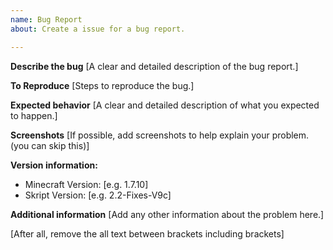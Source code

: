 ```yaml
---
name: Bug Report
about: Create a issue for a bug report.

---
```


**Describe the bug**
[A clear and detailed description of the bug report.]

**To Reproduce**
[Steps to reproduce the bug.]

**Expected behavior**
[A clear and detailed description of what you expected to happen.]

**Screenshots**
[If possible, add screenshots to help explain your problem. (you can skip this)]

**Version information:**
 - Minecraft Version: [e.g. 1.7.10]
 - Skript Version: [e.g. 2.2-Fixes-V9c]

**Additional information**
[Add any other information about the problem here.]

[After all, remove the all text between brackets including brackets]
